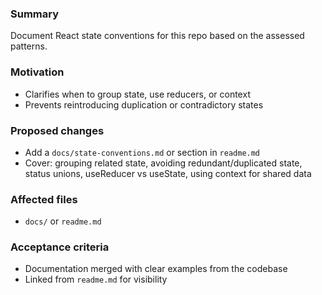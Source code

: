 ### Summary
Document React state conventions for this repo based on the assessed patterns.

### Motivation
- Clarifies when to group state, use reducers, or context
- Prevents reintroducing duplication or contradictory states

### Proposed changes
- Add a `docs/state-conventions.md` or section in `readme.md`
- Cover: grouping related state, avoiding redundant/duplicated state, status unions, useReducer vs useState, using context for shared data

### Affected files
- `docs/` or `readme.md`

### Acceptance criteria
- Documentation merged with clear examples from the codebase
- Linked from `readme.md` for visibility
